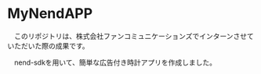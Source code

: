 # MyNendAPP

　このリポジトリは、株式会社ファンコミュニケーションズでインターンさせていただいた際の成果です。
 
　nend-sdkを用いて、簡単な広告付き時計アプリを作成しました。
 
